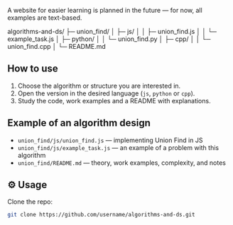 A website for easier learning is planned in the future — for now, all examples are text-based.

algorithms-and-ds/
├─ union_find/
│ ├─ js/
│ │ ├─ union_find.js
│ │ └─ example_task.js
│ ├─ python/
│ │ └─ union_find.py
│ ├─ cpp/
│ │ └─ union_find.cpp
│ └─ README.md

## How to use

1. Choose the algorithm or structure you are interested in.
2. Open the version in the desired language (`js`, `python` or `cpp`).
3. Study the code, work examples and a README with explanations.

## Example of an algorithm design

- `union_find/js/union_find.js` — implementing Union Find in JS
- `union_find/js/example_task.js` — an example of a problem with this algorithm
- `union_find/README.md` — theory, work examples, complexity, and notes

## ⚙️ Usage

Clone the repo:

```bash
git clone https://github.com/username/algorithms-and-ds.git
```
